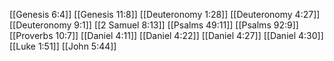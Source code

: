 [[Genesis 6:4]]
[[Genesis 11:8]]
[[Deuteronomy 1:28]]
[[Deuteronomy 4:27]]
[[Deuteronomy 9:1]]
[[2 Samuel 8:13]]
[[Psalms 49:11]]
[[Psalms 92:9]]
[[Proverbs 10:7]]
[[Daniel 4:11]]
[[Daniel 4:22]]
[[Daniel 4:27]]
[[Daniel 4:30]]
[[Luke 1:51]]
[[John 5:44]]
